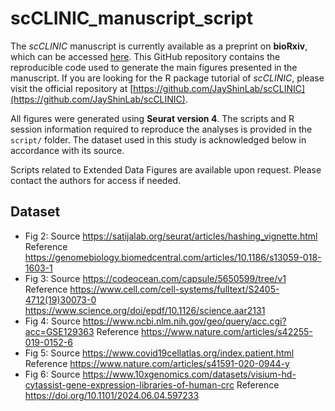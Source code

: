 # scCLINIC_manuscript_script

The *scCLINIC* manuscript is currently available as a preprint on **bioRxiv**, which can be accessed [here](LINK). This GitHub repository contains the reproducible code used to generate the main figures presented in the manuscript. If you are looking for the R package tutorial of *scCLINIC*, please visit the official repository at [https://github.com/JayShinLab/scCLINIC](https://github.com/JayShinLab/scCLINIC).

All figures were generated using **Seurat version 4**. The scripts and R session information required to reproduce the analyses is provided in the `script/` folder. The dataset used in this study is acknowledged below in accordance with its source.

Scripts related to Extended Data Figures are available upon request. Please contact the authors for access if needed.


## Dataset
- Fig 2: Source https://satijalab.org/seurat/articles/hashing_vignette.html Reference https://genomebiology.biomedcentral.com/articles/10.1186/s13059-018-1603-1
- Fig 3: Source https://codeocean.com/capsule/5650599/tree/v1 
  Reference https://www.cell.com/cell-systems/fulltext/S2405-4712(19)30073-0 https://www.science.org/doi/epdf/10.1126/science.aar2131
- Fig 4: Source https://www.ncbi.nlm.nih.gov/geo/query/acc.cgi?acc=GSE129363 Reference https://www.nature.com/articles/s42255-019-0152-6 
- Fig 5: Source https://www.covid19cellatlas.org/index.patient.html Reference https://www.nature.com/articles/s41591-020-0944-y
- Fig 6: Source https://www.10xgenomics.com/datasets/visium-hd-cytassist-gene-expression-libraries-of-human-crc Reference https://doi.org/10.1101/2024.06.04.597233
